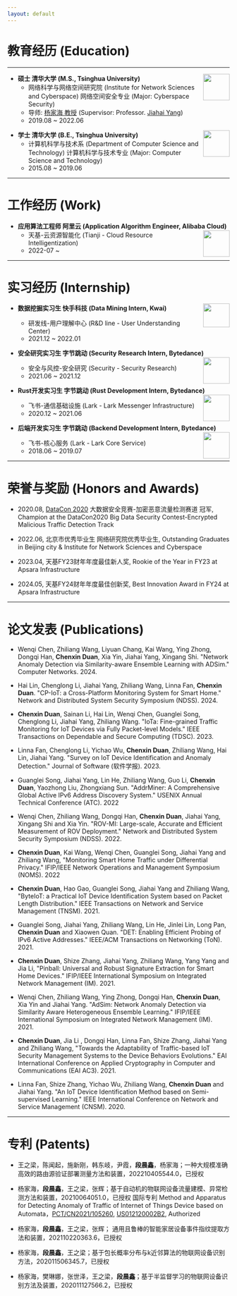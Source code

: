 ```yaml
---
layout: default
---
```


<!-- # About Me

* * * -->


# 教育经历 (Education)

* * *

- **硕士 清华大学 (M.S., Tsinghua University)** <img src="/page/assets/img/thu.png" width="60" height ="60" align=right />
  - 网络科学与网络空间研究院 (Institute for Network Sciences and Cyberspace) 网络空间安全专业 (Major: Cyberspace Security)
  - 导师: [杨家海 教授](http://nmgroup.tsinghua.edu.cn/yjh/) (Supervisor: Professor. [Jiahai Yang](http://nmgroup.tsinghua.edu.cn/dryang/index.htm))
  - 2019.08 ~ 2022.06

<!-- a brief introduction to the research -->

- **学士 清华大学 (B.E., Tsinghua University)** <img src="/page/assets/img/thu.png" width="60" height ="60" align=right />
  - 计算机科学与技术系 (Department of Computer Science and Technology) 计算机科学与技术专业 (Major: Computer Science and Technology)
  - 2015.08 ~ 2019.06

* * *

# 工作经历 (Work)

- **应用算法工程师 阿里云 (Application Algorithm Engineer, Alibaba Cloud)** <img src="/page/assets/img/aliyun.jpeg" width="60" height ="60" align=right />
  - 天基-云资源智能化 (Tianji - Cloud Resource Intelligentization)
  - 2022-07 ~  <!--  校园招聘特殊人才计划: 评级A+ (Campus Recruitment Special Offer: Rank A+) -->

* * *

# 实习经历 (Internship) 

- **数据挖掘实习生 快手科技 (Data Mining Intern, Kwai)** <img src="/page/assets/img/kwai.jpeg" width="60" height ="54" align=right />
  - 研发线-用户理解中心 (R&D line - User Understanding Center)
  - 2021.12 ~ 2022.01

- **安全研究实习生 字节跳动 (Security Research Intern, Bytedance)** <img src="/page/assets/img/bytedance.png" width="60" height ="60" align=right />
  - 安全与风控-安全研究 (Security - Security Research)
  - 2021.06 ~ 2021.12

- **Rust开发实习生 字节跳动 (Rust Development Intern, Bytedance)** <img src="/page/assets/img/bytedance.png" width="60" height ="60" align=right />
  - 飞书-通信基础设施 (Lark - Lark Messenger Infrastructure)
  - 2020.12 ~ 2021.06

- **后端开发实习生 字节跳动 (Backend Development Intern, Bytedance)** <img src="/page/assets/img/bytedance.png" width="60" height ="60" align=right />
  - 飞书-核心服务 (Lark - Lark Core Service)
  - 2018.06 ~ 2019.07

* * *

# 荣誉与奖励 (Honors and Awards)

- 2020.08, [DataCon 2020](https://datacon.qianxin.com/armory) 大数据安全竞赛-加密恶意流量检测赛道 冠军, Champion at the DataCon2020 Big Data Security Contest-Encrypted Malicious Traffic Detection Track

- 2022.06, 北京市优秀毕业生 网络研究院优秀毕业生, Outstanding Graduates in Beijing city & Institute for Network Sciences and Cyberspace

- 2023.04, 天基FY23财年年度最佳新人奖, Rookie of the Year in FY23 at Apsara Infrastructure
- 2024.05, 天基FY24财年年度最佳创新奖, Best Innovation Award in FY24 at Apsara Infrastructure

* * *

# 论文发表 (Publications)
- Wenqi Chen, Zhiliang Wang, Liyuan Chang, Kai Wang, Ying Zhong, Dongqi Han, **Chenxin Duan**, Xia Yin, Jiahai Yang, Xingang Shi. "Network Anomaly Detection via Similarity-aware Ensemble Learning with ADSim." Computer Networks. 2024.

- Hai Lin, Chenglong Li, Jiahai Yang, Zhiliang Wang, Linna Fan, **Chenxin Duan**. "CP-IoT: a Cross-Platform Monitoring System for Smart Home." Network and Distributed System Security Symposium (NDSS). 2024.

- **Chenxin Duan**, Sainan Li, Hai Lin, Wenqi Chen, Guanglei Song, Chenglong Li, Jiahai Yang, Zhiliang Wang. "IoTa: Fine-grained Traffic Monitoring for IoT Devices via Fully Packet-level Models." IEEE Transactions on Dependable and Secure Computing (TDSC). 2023.

- Linna Fan, Chenglong Li, Yichao Wu, **Chenxin Duan**, Zhiliang Wang, Hai Lin, Jiahai Yang. "Survey on IoT Device Identification and Anomaly Detection." Journal of Software (软件学报). 2023.

- Guanglei Song, Jiahai Yang, Lin He, Zhiliang Wang, Guo Li, **Chenxin Duan**, Yaozhong Liu, Zhongxiang Sun. "AddrMiner: A Comprehensive Global Active IPv6 Address Discovery System." USENIX Annual Technical Conference (ATC). 2022

- Wenqi Chen, Zhiliang Wang, Dongqi Han, **Chenxin Duan**, Jiahai Yang, Xingang Shi and Xia Yin. "ROV-MI: Large-scale, Accurate and Efficient Measurement of ROV Deployment." Network and Distributed System Security Symposium (NDSS). 2022.

- **Chenxin Duan**, Kai Wang, Wenqi Chen, Guanglei Song, Jiahai Yang and Zhiliang Wang, "Monitoring Smart Home Traffic under Differential Privacy." IFIP/IEEE Network Operations and Management Symposium (NOMS). 2022 

- **Chenxin Duan**, Hao Gao, Guanglei Song, Jiahai Yang and Zhiliang Wang, "ByteIoT: a Practical IoT Device Identification System based on Packet Length Distribution." IEEE Transactions on Network and Service Management (TNSM). 2021.

- Guanglei Song, Jiahai Yang, Zhiliang Wang, Lin He, Jinlei Lin, Long Pan, **Chenxin Duan** and Xiaowen Quan. "DET: Enabling Efficient Probing of IPv6 Active Addresses." IEEE/ACM Transactions on Networking (ToN). 2021.

- **Chenxin Duan**, Shize Zhang, Jiahai Yang, Zhiliang Wang, Yang Yang and Jia Li, "Pinball: Universal and Robust Signature Extraction for Smart Home Devices." IFIP/IEEE International Symposium on Integrated Network Management (IM). 2021.

- Wenqi Chen, Zhiliang Wang, Ying Zhong, Dongqi Han, **Chenxin Duan**, Xia Yin and Jiahai Yang. "AdSim: Network Anomaly Detection via Similarity Aware Heterogeneous Ensemble Learning." IFIP/IEEE International Symposium on Integrated Network Management (IM). 2021.

- **Chenxin Duan**, Jia Li , Dongqi Han, Linna Fan, Shize Zhang, Jiahai Yang and Zhiliang Wang, "Towards the Adaptability of Traffic-based IoT Security Management Systems to the Device Behaviors Evolutions." EAI International Conference on Applied Cryptography in Computer and Communications (EAI AC3). 2021.

- Linna Fan, Shize Zhang, Yichao Wu, Zhiliang Wang, **Chenxin Duan** and Jiahai Yang. "An IoT Device Identification Method based on Semi-supervised Learning." IEEE International Conference on Network and Service Management (CNSM). 2020.

* * *

# 专利 (Patents)
- 王之梁，陈闻起，施新刚，韩东岐，尹霞，**段晨鑫**，杨家海；一种大规模准确高效的路由源验证部署测量方法和装置，202210405544.0，已授权

- 杨家海，**段晨鑫**，王之梁，张辉；基于自动机的物联网设备流量建模、异常检测方法和装置，20210064051.0，已授权 国际专利 Method and Apparatus for Detecting Anomaly of Traffic of Internet of Things Device based on Automata，[PCT/CN2021/105260](https://patentimages.storage.googleapis.com/b6/ae/91/c713265d1e4b47/US20220303198A1.pdf), [US012120002B2](https://patentimages.storage.googleapis.com/ab/d8/2f/f31d5dc543d176/US12120002.pdf), Authorized
  
- 杨家海，**段晨鑫**，王之梁，张辉； 通用且鲁棒的智能家居设备事件指纹提取方法和装置，202110220363.6，已授权
  
- 杨家海，**段晨鑫**，王之梁；基于包长概率分布与k近邻算法的物联网设备识别方法，202011506345.7，已授权
  
- 杨家海，樊琳娜，张世泽，王之梁，**段晨鑫**；基于半监督学习的物联网设备识别方法及装置，202011127566.2，已授权
